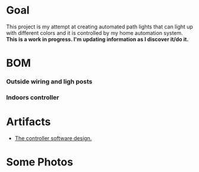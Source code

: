 # Goal
This project is my attempt at creating automated path lights that can light up with different colors and it is controlled by my home automation system.  
**This is a work in progress. I'm updating information as I discover it/do it.**

# BOM
### Outside wiring and ligh posts
### Indoors controller

# Artifacts
- [The controller software design.]()


# Some Photos